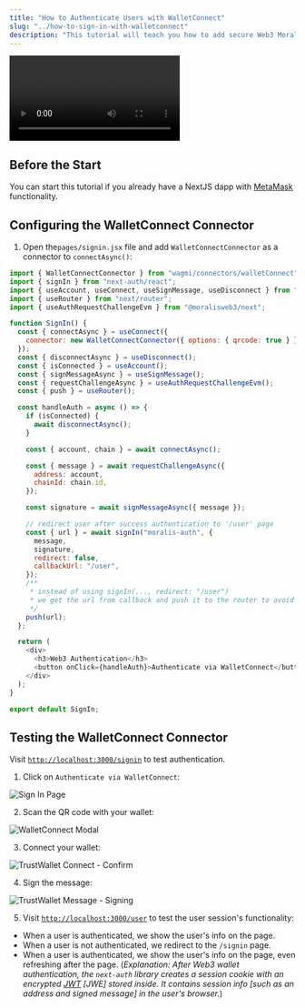 ```yaml
---
title: "How to Authenticate Users with WalletConnect"
slug: "../how-to-sign-in-with-walletconnect"
description: "This tutorial will teach you how to add secure Web3 Moralis authentication to your NextJS application by walking you through the process of creating a full-stack Web3 authentication solution using the popular NextJS framework."
---
```


<video controls>
  <source src="/video/5ded2e2-morsign.mp4"/>
</video>

## Before the Start

You can start this tutorial if you already have a NextJS dapp with [MetaMask](/authentication-api/evm/how-to-sign-in-with-metamask) functionality.

## Configuring the WalletConnect Connector

1. Open the`pages/signin.jsx` file and add `WalletConnectConnector` as a connector to `connectAsync()`:

```javascript
import { WalletConnectConnector } from "wagmi/connectors/walletConnect";
import { signIn } from "next-auth/react";
import { useAccount, useConnect, useSignMessage, useDisconnect } from "wagmi";
import { useRouter } from "next/router";
import { useAuthRequestChallengeEvm } from "@moralisweb3/next";

function SignIn() {
  const { connectAsync } = useConnect({
    connector: new WalletConnectConnector({ options: { qrcode: true } }),
  });
  const { disconnectAsync } = useDisconnect();
  const { isConnected } = useAccount();
  const { signMessageAsync } = useSignMessage();
  const { requestChallengeAsync } = useAuthRequestChallengeEvm();
  const { push } = useRouter();

  const handleAuth = async () => {
    if (isConnected) {
      await disconnectAsync();
    }

    const { account, chain } = await connectAsync();

    const { message } = await requestChallengeAsync({
      address: account,
      chainId: chain.id,
    });

    const signature = await signMessageAsync({ message });

    // redirect user after success authentication to '/user' page
    const { url } = await signIn("moralis-auth", {
      message,
      signature,
      redirect: false,
      callbackUrl: "/user",
    });
    /**
     * instead of using signIn(..., redirect: "/user")
     * we get the url from callback and push it to the router to avoid page refreshing
     */
    push(url);
  };

  return (
    <div>
      <h3>Web3 Authentication</h3>
      <button onClick={handleAuth}>Authenticate via WalletConnect</button>
    </div>
  );
}

export default SignIn;
```

## Testing the WalletConnect Connector

Visit [`http://localhost:3000/signin`](http://localhost:3000/signin`) to test authentication.

1. Click on `Authenticate via WalletConnect`:

![Sign In Page](/img/content/1a876b9-notconnected.webp)

2. Scan the QR code with your wallet:

![WalletConnect Modal](/img/content/2541b11-wc.webp)

3. Connect your wallet:

![TrustWallet Connect - Confirm](/img/content/0037a38-photo_2022-08-15_18-18-43.webp)

4. Sign the message:

![TrustWallet Message - Signing](/img/content/0242a69-photo_2022-08-15_18-18-44.webp)

5. Visit [`http://localhost:3000/user`](http://localhost:3000/user) to test the user session's functionality:

- When a user is authenticated, we show the user's info on the page.
- When a user is not authenticated, we redirect to the `/signin` page.
- When a user is authenticated, we show the user's info on the page, even refreshing after the page. (_Explanation: After Web3 wallet authentication, the `next-auth` library creates a session cookie with an encrypted [JWT](https://jwt.io/introduction) [JWE] stored inside. It contains session info [such as an address and signed message] in the user's browser._)
